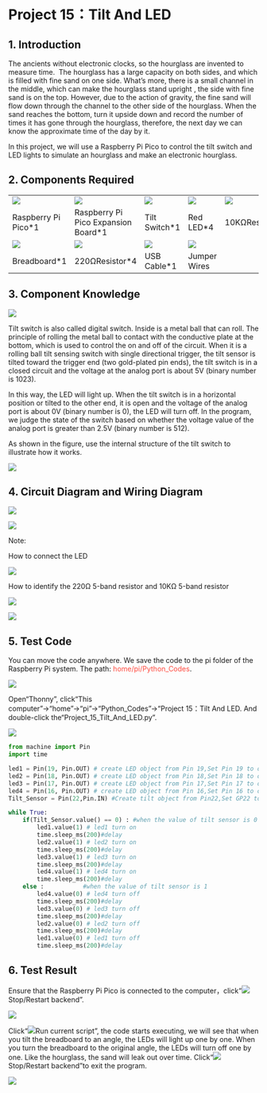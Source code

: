 # Project 15：Tilt And LED

## 1. Introduction

The ancients without electronic clocks, so the hourglass are invented to measure time.  The hourglass has a large capacity on both sides, and which is filled with fine sand on one side. What’s more, there is a small channel in the middle, which can make the hourglass stand upright , the side with fine sand is on the top. However, due to the action of gravity, the fine sand will flow down through the channel to the other side of the hourglass. When the sand reaches the bottom, turn it upside down and record the number of times it has gone through the hourglass, therefore, the next day we can know the approximate time of the day by it.

 In this project, we will use a Raspberry Pi Pico to control the tilt switch and LED lights to simulate an hourglass and make an electronic hourglass. 

## 2. Components Required

<table>
<tbody>
<tr class="odd">
<td><img src="https://raw.githubusercontent.com/keyestudio/KS3025-KS3025F-Keyestudio-Raspberry-Pi-Pico-Learning-Kit-Complete-Edition-Raspberry-Pi/master/media/222aee34a428755aaf97b711ded3f09a.jpeg"  /></td>
<td><img src="https://raw.githubusercontent.com/keyestudio/KS3025-KS3025F-Keyestudio-Raspberry-Pi-Pico-Learning-Kit-Complete-Edition-Raspberry-Pi/master/media/bbed91c0b45fcafc7e7163bfeabf68f9.png"/></td>
<td><img src="https://raw.githubusercontent.com/keyestudio/KS3025-KS3025F-Keyestudio-Raspberry-Pi-Pico-Learning-Kit-Complete-Edition-Raspberry-Pi/master/media/36f15610f430e5d5138f4e4fb721c40f.png"/></td>
<td><img src="https://raw.githubusercontent.com/keyestudio/KS3025-KS3025F-Keyestudio-Raspberry-Pi-Pico-Learning-Kit-Complete-Edition-Raspberry-Pi/master/media/ef77f5a64c382157fc2dea21ec373fef.png" /></td>
<td><img src="https://raw.githubusercontent.com/keyestudio/KS3025-KS3025F-Keyestudio-Raspberry-Pi-Pico-Learning-Kit-Complete-Edition-Raspberry-Pi/master/media/da8a2a9d15baf7280966f3fdbb025a8c.png"/></td>
</tr>
<tr class="even">
<td>Raspberry Pi Pico*1</td>
<td>Raspberry Pi Pico Expansion Board*1</td>
<td>Tilt Switch*1</td>
<td>Red LED*4</td>
<td>10KΩResistor*1</td>
</tr>
<tr class="odd">
<td><img src="https://raw.githubusercontent.com/keyestudio/KS3025-KS3025F-Keyestudio-Raspberry-Pi-Pico-Learning-Kit-Complete-Edition-Raspberry-Pi/master/media/e380dd26e4825be9a768973802a55fe6.png"  /></td>
<td><img src="https://raw.githubusercontent.com/keyestudio/KS3025-KS3025F-Keyestudio-Raspberry-Pi-Pico-Learning-Kit-Complete-Edition-Raspberry-Pi/master/media/845d05a6108b1662b828610ba9dcb788.png"  /></td>
<td><img src="https://raw.githubusercontent.com/keyestudio/KS3025-KS3025F-Keyestudio-Raspberry-Pi-Pico-Learning-Kit-Complete-Edition-Raspberry-Pi/master/media/7dcbd02995be3c142b2f97df7f7c03ce.png"/></td>
<td><img src="https://raw.githubusercontent.com/keyestudio/KS3025-KS3025F-Keyestudio-Raspberry-Pi-Pico-Learning-Kit-Complete-Edition-Raspberry-Pi/master/media/e9a8d050105397bb183512fb4ffdd2f6.png"/></td>
<td></td>
</tr>
<tr class="even">
<td>Breadboard*1</td>
<td>220ΩResistor*4</td>
<td>USB Cable*1</td>
<td>Jumper Wires</td>
<td></td>
</tr>
</tbody>
</table>

## 3. Component Knowledge

![](../media/8c40739f8e05f753f145420b421a0f47.png)

Tilt switch is also called digital switch. Inside is a metal ball that can roll. The principle of rolling the metal ball to contact with the conductive plate at the bottom, which is used to control the on and off of the circuit. When it is a rolling ball tilt sensing switch with single directional trigger, the tilt sensor is tilted toward the trigger end (two gold-plated pin ends), the tilt switch is in a closed circuit and the voltage at the analog port is about 5V (binary number is 1023).

In this way, the LED will light up. When the tilt switch is in a horizontal position or tilted to the other end, it is open and the voltage of the analog port is about 0V (binary number is 0), the LED will turn off. In the program, we judge the state of the switch based on whether the voltage value of the analog port is greater than 2.5V (binary number is 512).

As shown in the figure, use the internal structure of the tilt switch to illustrate how it works.

![](../media/bf8b10ad248ac939ac4ef96d02ed87c7.png)

## 4. Circuit Diagram and Wiring Diagram

![](../media/8735f9531646b77c35932404a681b76d.png)

![](../media/9127e65ff0d7b3d5e579263fd06ec674.png)

Note:

How to connect the LED

![](../media/f70404aa49540fd7aecae944c7c01f83.jpeg)

How to identify the 220Ω 5-band resistor and 10KΩ 5-band resistor

![](../media/55c0199544e9819328f6d5778f10d7d0.png)

![](../media/246cf3885dc837c458a28123885c9f7b.png)

## 5. Test Code

You can move the code anywhere. We save the code to the pi folder of the Raspberry Pi system. The path: <span style="color: rgb(255, 76, 65);">home/pi/Python_Codes</span>.

![](../media/ae27830403a2f741aa9b725e5324c215.png)

Open“Thonny”, click“This computer”→“home”→“pi”→“Python_Codes”→“Project 15：Tilt And LED. And double-click the“Project\_15\_Tilt\_And\_LED.py”.

![](../media/ba985bbde8a0446cc947fe5e55dbd42d.png)

```Python
from machine import Pin
import time

led1 = Pin(19, Pin.OUT) # create LED object from Pin 19,Set Pin 19 to output
led2 = Pin(18, Pin.OUT) # create LED object from Pin 18,Set Pin 18 to output
led3 = Pin(17, Pin.OUT) # create LED object from Pin 17,Set Pin 17 to output
led4 = Pin(16, Pin.OUT) # create LED object from Pin 16,Set Pin 16 to output
Tilt_Sensor = Pin(22,Pin.IN) #Create tilt object from Pin22,Set GP22 to input

while True:
    if(Tilt_Sensor.value() == 0) : #when the value of tilt sensor is 0
        led1.value(1) # led1 turn on
        time.sleep_ms(200)#delay
        led2.value(1) # led2 turn on
        time.sleep_ms(200)#delay
        led3.value(1) # led3 turn on
        time.sleep_ms(200)#delay
        led4.value(1) # led4 turn on
        time.sleep_ms(200)#delay 
    else :           #when the value of tilt sensor is 1
        led4.value(0) # led4 turn off
        time.sleep_ms(200)#delay
        led3.value(0) # led3 turn off
        time.sleep_ms(200)#delay
        led2.value(0) # led2 turn off
        time.sleep_ms(200)#delay
        led1.value(0) # led1 turn off
        time.sleep_ms(200)#delay
```
## 6. Test Result
    
Ensure that the Raspberry Pi Pico is connected to the computer，click“![](../media/ec00367ea605788eab454cd176b94c7b.png)Stop/Restart backend”.

![](../media/068305d8b8d4cad902b32eaf28801ecb.png)

Click“![](../media/bb4d9305714a178069d277b20e0934b7.png)Run current script”, the code starts executing, we will see that when you tilt the breadboard to an angle, the LEDs will light up one by one. When you turn the breadboard to the original angle, the LEDs will turn off one by one. Like the hourglass, the sand will leak out over time.
Click“![](../media/ec00367ea605788eab454cd176b94c7b.png)Stop/Restart backend”to exit the program.

![](../media/c997afdfe21cb4e852cb5fb37b43ee3a.png)



　



